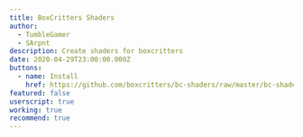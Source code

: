 ```yaml
---
title: BoxCritters Shaders
author:
  - TumbleGamer
  - SArpnt
description: Create shaders for boxcritters
date: 2020-04-29T23:00:00.000Z
buttons:
  - name: Install
    href: https://github.com/boxcritters/bc-shaders/raw/master/bc-shaders.user.js
featured: false
userscript: true
working: true
recommend: true
---
```

